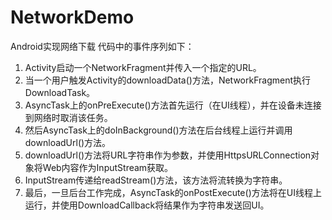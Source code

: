 # NetworkDemo
Android实现网络下载
代码中的事件序列如下：
1. Activity启动一个NetworkFragment并传入一个指定的URL。
2. 当一个用户触发Activity的downloadData()方法，NetworkFragment执行DownloadTask。
3. AsyncTask上的onPreExecute()方法首先运行（在UI线程），并在设备未连接到网络时取消该任务。
4. 然后AsyncTask上的doInBackground()方法在后台线程上运行并调用downloadUrl()方法。
5. downloadUrl()方法将URL字符串作为参数，并使用HttpsURLConnection对象将Web内容作为InputStream获取。
6. InputStream传递给readStream()方法，该方法将流转换为字符串。
7. 最后，一旦后台工作完成，AsyncTask的onPostExecute()方法将在UI线程上运行，并使用DownloadCallback将结果作为字符串发送回UI。
